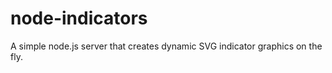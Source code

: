 # node-indicators #

A simple node.js server that creates dynamic SVG indicator graphics on the fly.

